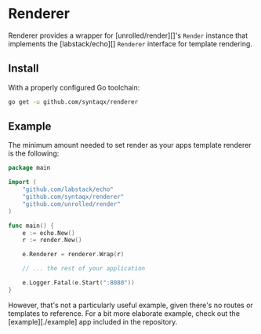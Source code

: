 # Renderer

[unrolled-render]: https://github.com/unrolled/render
[labstack-echo]: https://github.com/labstack/echo

Renderer provides a wrapper for [unrolled/render][]'s `Render` instance that
implements the [labstack/echo][] `Renderer` interface for template rendering.

## Install

With a properly configured Go toolchain:

```sh
go get -u github.com/syntaqx/renderer
```

## Example

The minimum amount needed to set render as your apps template renderer is the
following:

```go
package main

import (
    "github.com/labstack/echo"
    "github.com/syntaqx/renderer"
    "github.com/unrolled/render"
)

func main() {
    e := echo.New()
    r := render.New()

    e.Renderer = renderer.Wrap(r)

    // ... the rest of your application

    e.Logger.Fatal(e.Start(":8080"))
}
```

However, that's not a particularly useful example, given there's no routes or
templates to reference. For a bit more elaborate example, check out the
[example][./example] app included in the repository.
